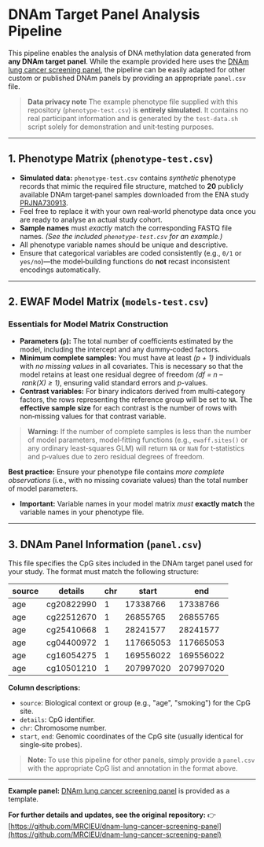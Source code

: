 # DNAm Target Panel Analysis Pipeline

This pipeline enables the analysis of DNA methylation data generated from **any DNAm target panel**.
While the example provided here uses the [DNAm lung cancer screening panel](https://github.com/MRCIEU/dnam-lung-cancer-screening-panel), the pipeline can be easily adapted for other custom or published DNAm panels by providing an appropriate `panel.csv` file.

> **Data privacy note**
> The example phenotype file supplied with this repository (`phenotype-test.csv`) is **entirely simulated**. 
> It contains no real participant information and is generated by the `test-data.sh` script solely for demonstration and unit‑testing purposes.

---

## 1. Phenotype Matrix (`phenotype-test.csv`)

* **Simulated data:** `phenotype-test.csv` contains *synthetic* phenotype records that mimic the required file structure, matched to **20** publicly available DNAm target‑panel samples downloaded from the ENA study [PRJNA730913](https://www.ebi.ac.uk/ena/browser/view/PRJNA730913). 
* Feel free to replace it with your own real‑world phenotype data once you are ready to analyse an actual study cohort.
* **Sample names** must *exactly* match the corresponding FASTQ file names.
  *(See the included `phenotype-test.csv` for an example.)*
* All phenotype variable names should be unique and descriptive.
* Ensure that categorical variables are coded consistently (e.g., `0/1` or `yes/no`)—the model‑building functions do **not** recast inconsistent encodings automatically.

---

## 2. EWAF Model Matrix (`models-test.csv`)

### Essentials for Model Matrix Construction

* **Parameters (`p`):** The total number of coefficients estimated by the model, including the intercept and any dummy‑coded factors.
* **Minimum complete samples:** You must have at least *(p + 1)* individuals with *no missing values* in all covariates.
  This is necessary so that the model retains at least one residual degree of freedom *(df = n – rank(X) ≥ 1)*, ensuring valid standard errors and *p*-values.
* **Contrast variables:** For binary indicators derived from multi‑category factors, the rows representing the reference group will be set to `NA`.
  The **effective sample size** for each contrast is the number of rows with non‑missing values for that contrast variable.

> **Warning:**
> If the number of complete samples is less than the number of model parameters, model‑fitting functions (e.g., `ewaff.sites()` or any ordinary least‑squares GLM) will return `NA` or `NaN` for t‑statistics and p‑values due to zero residual degrees of freedom.

**Best practice:**
Ensure your phenotype file contains *more complete observations* (i.e., with no missing covariate values) than the total number of model parameters.

* **Important:**
  Variable names in your model matrix *must* **exactly match** the variable names in your phenotype file.

---

## 3. DNAm Panel Information (`panel.csv`)

This file specifies the CpG sites included in the DNAm target panel used for your study.
The format must match the following structure:

| source | details    | chr | start     | end       |
| ------ | ---------- | --- | --------- | --------- |
| age    | cg20822990 | 1   | 17338766  | 17338766  |
| age    | cg22512670 | 1   | 26855765  | 26855765  |
| age    | cg25410668 | 1   | 28241577  | 28241577  |
| age    | cg04400972 | 1   | 117665053 | 117665053 |
| age    | cg16054275 | 1   | 169556022 | 169556022 |
| age    | cg10501210 | 1   | 207997020 | 207997020 |

**Column descriptions:**

* `source`: Biological context or group (e.g., "age", "smoking") for the CpG site.
* `details`: CpG identifier.
* `chr`: Chromosome number.
* `start`, `end`: Genomic coordinates of the CpG site (usually identical for single‑site probes).

> **Note:**
> To use this pipeline for other panels, simply provide a `panel.csv` with the appropriate CpG list and annotation in the format above.

---

**Example panel:**
[DNAm lung cancer screening panel](https://github.com/MRCIEU/dnam-lung-cancer-screening-panel) is provided as a template.

**For further details and updates, see the original repository:**
👉 [https://github.com/MRCIEU/dnam-lung-cancer-screening-panel](https://github.com/MRCIEU/dnam-lung-cancer-screening-panel)
